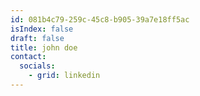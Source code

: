 ```yaml
---
id: 081b4c79-259c-45c8-b905-39a7e18ff5ac
isIndex: false
draft: false
title: john doe
contact:
  socials:
    - grid: linkedin
---
```

